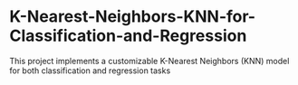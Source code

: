 # K-Nearest-Neighbors-KNN-for-Classification-and-Regression
This project implements a customizable K-Nearest Neighbors (KNN) model for both classification and regression tasks
